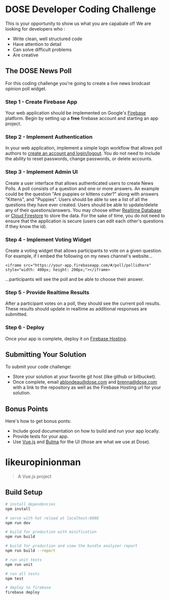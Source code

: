 # DOSE Developer Coding Challenge

This is your opportunity to show us what you are capabale of!  We are looking for developers who :
- Write clean, well structured code
- Have attention to detail
- Can solve difficult problems
- Are creative

## The DOSE News Poll

For this coding challenge you're going to create a live news brodcast opinion poll widget.

### Step 1 - Create Firebase App

Your web application should be implemented on Google's [Firebase](https://firebase.google.com/) platform.  Begin by setting up a **free** firebase account and starting an app project.

### Step 2 - Implement Authentication

In your web application, implement a simple login workflow that allows poll authors to [create an account and login/logout](https://firebase.google.com/docs/auth/web/manage-users).  You do not need to include the ability to reset passwords, change passwords, or delete accounts.

### Step 3 - Implement Admin UI

Create a user interface that allows authenticated users to create News Polls.  A poll consists of a question and one or more answers.  An example could be the question "Are puppies or kittens cuter?" along with answers "Kittens", and "Puppies".  Users should be able to see a list of all the questions they have ever created.  Users should be able to update/delete any of their questions/answers.  You may choose either [Realtime Database](https://firebase.google.com/docs/database/) or [Cloud Firestore](https://firebase.google.com/docs/firestore/) to store the data.  For the sake of time, you do not need to ensure that the application is secure (users can edit each other's questions if they know the id).

### Step 4 - Implement Voting Widget

Create a voting widget that allows participants to vote on a given question.  For example, if I embed the following on my news channel's website...

```
<iframe src="https://your-app.firebaseapp.com/#/poll/pollidhere" style="width: 400px; height: 200px;"></iframe>
```

...participants will see the poll and be able to choose their answer.

### Step 5 - Provide Realtime Results

After a participant votes on a poll, they should see the current poll results.  These results should update in realtime as additional responses are submitted.

### Step 6 - Deploy

Once your app is complete, deploy it on [Firebase Hosting](https://firebase.google.com/docs/hosting/deploying).

## Submitting Your Solution

To submit your code challenge:
- Store your solution at your favorite git host (like github or bitbucket).
- Once complete, email ablondeau@dose.com and brenna@dose.com with a link to the repository as well as the Firebase Hosting url for your solution.

## Bonus Points

Here's how to get bonus ponts:
- Include good documentation on how to build and run your app locally.
- Provide tests for your app.
- Use [Vue.js](https://vuejs.org/) and [Bulma](https://bulma.io/) for the UI (those are what we use at Dose).



# likeuropinionman

> A Vue.js project

## Build Setup

``` bash
# install dependencies
npm install

# serve with hot reload at localhost:8080
npm run dev

# build for production with minification
npm run build

# build for production and view the bundle analyzer report
npm run build --report

# run unit tests
npm run unit

# run all tests
npm test

# deploy to firebase
firebase deploy
```
